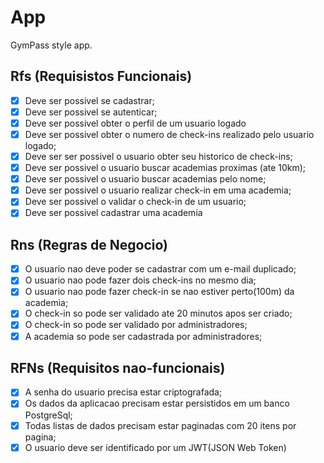 # App

GymPass style app.

## Rfs (Requisistos Funcionais)

- [x] Deve ser possivel se cadastrar;
- [x] Deve ser possivel se autenticar;
- [x] Deve ser possivel obter o perfil de um usuario logado
- [x] Deve ser possivel obter o numero de check-ins realizado pelo usuario logado;
- [x] Deve ser ser possivel o usuario obter seu historico de check-ins;
- [x] Deve ser possivel o usuario buscar academias proximas (ate 10km);
- [x] Deve ser possivel o usuario buscar academias pelo nome;
- [x] Deve ser possivel o usuario realizar check-in em uma academia;
- [x] Deve ser possivel o validar o check-in de um usuario;
- [x] Deve ser possivel cadastrar uma academia

## Rns (Regras de Negocio)

- [x] O usuario nao deve poder se cadastrar com um e-mail duplicado;
- [x] O usuario nao pode fazer dois check-ins no mesmo dia;
- [x] O usuario nao pode fazer check-in se nao estiver perto(100m) da academia;
- [x] O check-in so pode ser validado ate 20 minutos apos ser criado;
- [x] O check-in so pode ser validado por administradores;
- [x] A academia so pode ser cadastrada por administradores;

## RFNs (Requisitos nao-funcionais)

- [x] A senha do usuario precisa estar criptografada;
- [x] Os dados da aplicacao precisam estar persistidos em um banco PostgreSql;
- [x] Todas listas de dados precisam estar paginadas com 20 itens por pagina;
- [x] O usuario deve ser identificado por um JWT(JSON Web Token)
